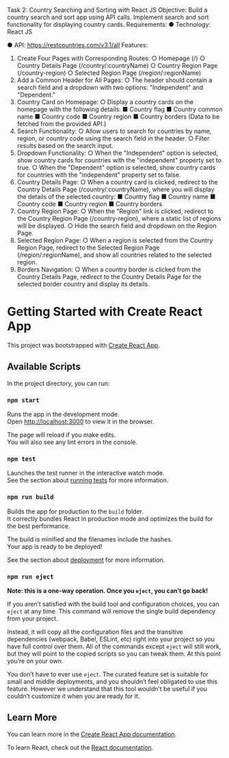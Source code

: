 Task 2: Country Searching and Sorting
with React JS
Objective: Build a country search and sort app using API calls. Implement search and
sort functionality for displaying country cards.
Requirements:
● Technology: React JS

● API: https://restcountries.com/v3.1/all
Features:
1. Create Four Pages with Corresponding Routes:
○ Homepage (/)
○ Country Details Page (/country/:countryName)
○ Country Region Page (/country-region)
○ Selected Region Page (/region/:regionName)
2. Add a Common Header for All Pages:
○ The header should contain a search field and a dropdown with two
options: "Independent" and "Dependent."
3. Country Card on Homepage:
○ Display a country cards on the homepage with the following details:
■ Country flag
■ Country common name
■ Country code
■ Country region
■ Country borders
(Data to be fetched from the provided API.)
4. Search Functionality:
○ Allow users to search for countries by name, region, or country code using
the search field in the header.
○ Filter results based on the search input.
5. Dropdown Functionality:
○ When the "Independent" option is selected, show country cards for
countries with the "independent" property set to true.
○ When the "Dependent" option is selected, show country cards for
countries with the "independent" property set to false.
6. Country Details Page:
○ When a country card is clicked, redirect to the Country Details Page
(/country/:countryName), where you will display the details of the
selected country:
■ Country flag
■ Country name
■ Country code
■ Country region
■ Country borders
7. Country Region Page:
○ When the "Region" link is clicked, redirect to the Country Region Page
(/country-region), where a static list of regions will be displayed.
○ Hide the search field and dropdown on the Region Page.
8. Selected Region Page:
○ When a region is selected from the Country Region Page, redirect to the
Selected Region Page (/region/:regionName), and show all
countries related to the selected region.
9. Borders Navigation:
○ When a country border is clicked from the Country Details Page, redirect
to the Country Details Page for the selected border country and display its
details.




# Getting Started with Create React App

This project was bootstrapped with [Create React App](https://github.com/facebook/create-react-app).

## Available Scripts

In the project directory, you can run:

### `npm start`

Runs the app in the development mode.\
Open [http://localhost:3000](http://localhost:3000) to view it in the browser.

The page will reload if you make edits.\
You will also see any lint errors in the console.

### `npm test`

Launches the test runner in the interactive watch mode.\
See the section about [running tests](https://facebook.github.io/create-react-app/docs/running-tests) for more information.

### `npm run build`

Builds the app for production to the `build` folder.\
It correctly bundles React in production mode and optimizes the build for the best performance.

The build is minified and the filenames include the hashes.\
Your app is ready to be deployed!

See the section about [deployment](https://facebook.github.io/create-react-app/docs/deployment) for more information.

### `npm run eject`

**Note: this is a one-way operation. Once you `eject`, you can’t go back!**

If you aren’t satisfied with the build tool and configuration choices, you can `eject` at any time. This command will remove the single build dependency from your project.

Instead, it will copy all the configuration files and the transitive dependencies (webpack, Babel, ESLint, etc) right into your project so you have full control over them. All of the commands except `eject` will still work, but they will point to the copied scripts so you can tweak them. At this point you’re on your own.

You don’t have to ever use `eject`. The curated feature set is suitable for small and middle deployments, and you shouldn’t feel obligated to use this feature. However we understand that this tool wouldn’t be useful if you couldn’t customize it when you are ready for it.

## Learn More

You can learn more in the [Create React App documentation](https://facebook.github.io/create-react-app/docs/getting-started).

To learn React, check out the [React documentation](https://reactjs.org/).
